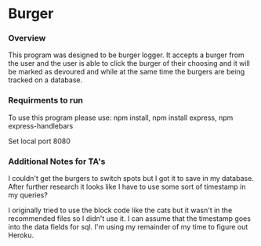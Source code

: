 # Burger

### Overview
This program was designed to be burger logger. It accepts a burger from the user and the user is able to click the burger of their choosing and it will be marked as devoured and while at the same time the burgers are being tracked on a database.

### Requirments to run
To use this program please use: npm install, npm install express, npm express-handlebars

Set local port 8080

### Additional Notes for TA's
I couldn't get the burgers to switch spots but I got it to save in my database. After further research it looks like I have to use some sort of timestamp in my queries?

I originally tried to use the block code like the cats but it wasn't in the recommended files so I didn't use it. I can assume that the timestamp goes into the data fields for sql. I'm using my remainder of my time to figure out Heroku.